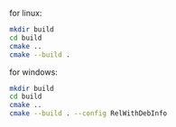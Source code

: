 for linux:

```sh
mkdir build
cd build
cmake ..
cmake --build .
```


for windows:

```sh
mkdir build
cd build
cmake ..
cmake --build . --config RelWithDebInfo
```
